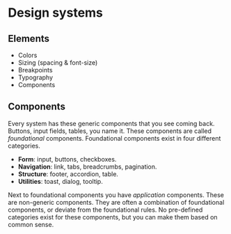 # Design systems

## Elements
- Colors
- Sizing (spacing & font-size)
- Breakpoints
- Typography
- Components

## Components
Every system has these generic components that you see coming back. Buttons, input fields, tables, you name it. These components are called *foundational* components. Foundational components exist in four different categories.

* **Form**: input, buttons, checkboxes.
* **Navigation**: link, tabs, breadcrumbs, pagination.
* **Structure**: footer, accordion, table.
* **Utilities**: toast, dialog, tooltip.

Next to foundational components you have *application* components. These are non-generic components. They are often a combination of foundational components, or deviate from the foundational rules. No pre-defined categories exist for these components, but you can make them based on common sense.